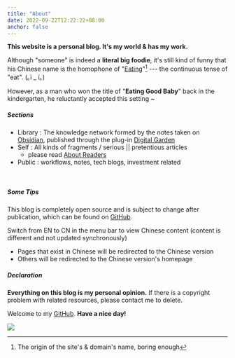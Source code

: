 ```yaml
---
title: "About"
date: 2022-09-22T12:22:22+08:00
anchor: false
---
```


**This website is a personal blog.  It's my world & has my work.**

Although "someone" is indeed a **literal big foodie**, it's still kind of funny that his Chinese name is the homophone of  "<u>Eating</u>"[^1] --- the continuous tense of "eat".  <span style="white-space: nowrap;">(｡ì _ í｡)</span>
 

However, as a man who won the title of "**Eating Good Baby**" back in the kindergarten, he reluctantly accepted this setting ~

##### Sections
- Library : The knowledge network formed by the notes taken on [Obsidian](https://obsidian.md/), published through the plug-in [Digital Garden](https://github.com/oleeskild/obsidian-digital-garden) 
- Self : All kinds of fragments / serious || pretentious articles
	- please read [About Readers](https://eating.work/en/useless/about-readers/)
- Public : workflows, notes, tech blogs, investment related 

<br>

##### Some Tips
 This blog is completely open source and is subject to change after publication, which can be found on [GitHub](https://github.com/AlexLiu2022/blog).

Switch from EN to CN in the menu bar to view Chinese content (content is different and not updated synchronously)

- Pages that exist in Chinese  will be redirected to the Chinese version
- Others will be redirected to the Chinese version's homepage


##### Declaration

**Everything on this blog is my personal opinion.** If there is a copyright problem with related resources, please contact me to delete.<br>

Welcome to my [GitHub](https://github.com/AlexLiu2022). **Have a nice day!**

![](https://gcore.jsdelivr.net/gh/AlexLiu2022/resources/img/cloud.jpg)

[^1]: The origin of the site's & domain's name, boring enough



<style>
h1{
  margin: 0 !important;
}
.post-body {
margin-top: 2.7em !important;
}
</style>